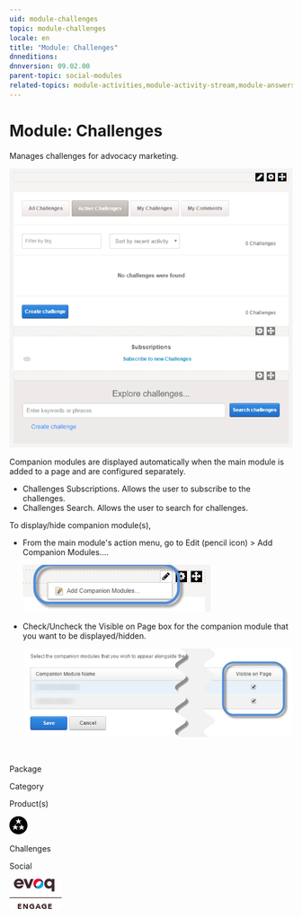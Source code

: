 ```yaml
---
uid: module-challenges
topic: module-challenges
locale: en
title: "Module: Challenges"
dnneditions: 
dnnversion: 09.02.00
parent-topic: social-modules
related-topics: module-activities,module-activity-stream,module-answers,module-blogs,module-discussions,module-group-directory,module-group-spaces,module-ideas,module-journal,module-latest-challenges,module-leaderboard,module-member-directory,module-message-center,module-my-status,module-profile-dashboard,module-social-groups,module-related-content,module-social-events,module-social-sharing,module-user-badges,module-wiki
---
```


# Module: Challenges

Manages challenges for advocacy marketing.

  

![Challenges module](/images/scr-module-Challenges.png)

  

Companion modules are displayed automatically when the main module is added to a page and are configured separately.

*   Challenges Subscriptions. Allows the user to subscribe to the challenges.
*   Challenges Search. Allows the user to search for challenges.

To display/hide companion module(s),

*   From the main module's action menu, go to Edit (pencil icon) \> Add Companion Modules....  
    
    ![Edit (pencil icon) action menu > Add Companion Modules...](/images/scr-actionmenu-edit-addcompanionmodules.png)
    
      
    
*   Check/Uncheck the Visible on Page box for the companion module that you want to be displayed/hidden.  
    
    ![](/images/scr-companions-VisibleOnPage.png)
    
      
    

 

Package

Category

Product(s)

 ![icon](/images/ico-module-challenges.png) 

Challenges

Social

 ![Evoq Engage](/images/ico-evoq-engage.png)